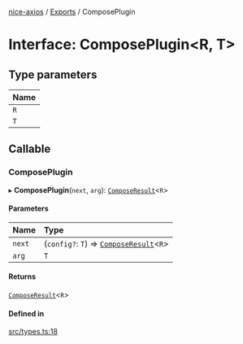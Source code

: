 [nice-axios](../README.md) / [Exports](../modules.md) / ComposePlugin

# Interface: ComposePlugin\<R, T\>

## Type parameters

| Name |
| :------ |
| `R` |
| `T` |

## Callable

### ComposePlugin

▸ **ComposePlugin**(`next`, `arg`): [`ComposeResult`](../modules.md#composeresult)\<`R`\>

#### Parameters

| Name | Type |
| :------ | :------ |
| `next` | (`config?`: `T`) => [`ComposeResult`](../modules.md#composeresult)\<`R`\> |
| `arg` | `T` |

#### Returns

[`ComposeResult`](../modules.md#composeresult)\<`R`\>

#### Defined in

[src/types.ts:18](https://github.com/sixdjango/nice-axios/blob/1789957/src/types.ts#L18)
